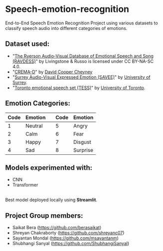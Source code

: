 # Speech-emotion-recognition
End-to-End Speech Emotion Recognition Project using various datasets to classify speech audio into different categories of emotions.

## Dataset used: 
- "[The Ryerson Audio-Visual Database of Emotional Speech and Song (RAVDESS)](https://www.kaggle.com/datasets/uwrfkaggler/ravdess-emotional-speech-audio)" by Livingstone & Russo is licensed under CC BY-NA-SC 4.0.
- "[CREMA-D](https://www.kaggle.com/datasets/ejlok1/cremad)" by [David Cooper Cheyney](https://github.com/CheyneyComputerScience/CREMA-D)
- "[Surrey Audio-Visual Expressed Emotion (SAVEE)](https://www.kaggle.com/datasets/ejlok1/surrey-audiovisual-expressed-emotion-savee)" by [University of Surrey](http://kahlan.eps.surrey.ac.uk/savee/Database.html).
- "[Toronto emotional speech set (TESS)](https://www.kaggle.com/datasets/ejlok1/toronto-emotional-speech-set-tess)" by [University of Toronto](https://tspace.library.utoronto.ca/handle/1807/24487).

## Emotion Categories:
| Code | Emotion |   | Code | Emotion |
|------|---------|:-:|------|---------|
| 1    | Neutral |   | 5    | Angry   |
| 2    | Calm    |   | 6    | Fear    |
| 3    | Happy   |   | 7    | Disgust |
| 4    | Sad     |   | 8    | Surprise|

## Models experimented with:
- CNN
- Transformer

<br> Best model deployed locally using **Streamlit**.

## Project Group members:
- Saikat Bera (https://github.com/berasaikat)
- Shreyan Chakraborty (https://github.com/shreyanc07)
- Sayantan Mondal (https://github.com/msayantanm)
- Shubhangi Sanyal (https://github.com/ShubhangiSanyal)

